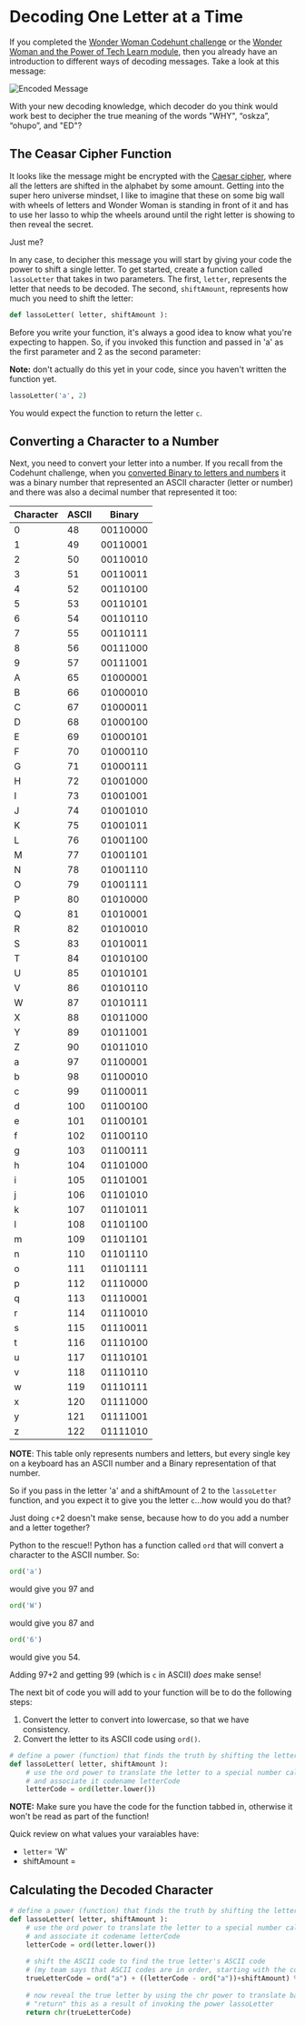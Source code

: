 # Decoding One Letter at a Time 

If you completed the [Wonder Woman Codehunt challenge](https://www.microsoft.com/inculture/wonderwoman-1984/#codehunt) or the [Wonder Woman and the Power of Tech Learn module](), then you already have an introduction to different ways of decoding messages. Take a look at this message:

![Encoded Message]()

With your new decoding knowledge, which decoder do you think would work best to decipher the true meaning of the words "WHY", “oskza”, “ohupo”, and "ED"?

## The Ceasar Cipher Function

It looks like the message might be encrypted with the [Caesar cipher](https://learninglab.si.edu/collections/decode-a-secret-message/y4f5099n4wjraemz#r/857650), where all the letters are shifted in the alphabet by some amount. Getting into the super hero universe mindset, I like to imagine that these on some big wall with wheels of letters and Wonder Woman is standing in front of it and has to use her lasso to whip the wheels around until the right letter is showing to then reveal the secret. 

Just me? 

In any case, to decipher this message you will start by giving your code the power to shift a single letter. To get started, create a function called `lassoLetter` that takes in two parameters. The first, `letter`, represents the letter that needs to be decoded. The second, `shiftAmount`, represents how much you need to shift the letter:

```python
def lassoLetter( letter, shiftAmount ):
```

Before you write your function, it's always a good idea to know what you're expecting to happen. So, if you invoked this function and passed in 'a' as the first parameter and 2 as the second parameter:

**Note:** don't actually do this yet in your code, since you haven't written the function yet.
```python
lassoLetter('a', 2)
```

You would expect the function to return the letter `c`. 

## Converting a Character to a Number

Next, you need to convert your letter into a number. If you recall from the Codehunt challenge, when you [converted Binary to letters and numbers](https://www.bing.com/search?q=binary+to+text+converter&qs=SC&pq=binary+to+text+coner&sc=8-20&cvid=4F01F15EE0D540698C86EF6B95AFD7C7&FORM=QBLH&sp=1) it was a binary number that represented an ASCII character (letter or number) and there was also a decimal number that represented it too:

| Character | ASCII | Binary |
|-----------|--------|-------|
| 0 | 48 | 00110000 |
| 1 | 49 | 00110001 |
| 2 | 50 | 00110010 |
| 3 | 51 | 00110011 |
| 4 | 52 | 00110100 |
| 5 | 53 | 00110101 |
| 6 | 54 | 00110110 |
| 7 | 55 | 00110111 |
| 8 | 56 | 00111000 |
| 9 | 57 | 00111001 |
| A | 65 | 01000001 |
| B | 66 | 01000010 |
| C | 67 | 01000011 |
| D | 68 | 01000100 |
| E | 69 | 01000101 |
| F | 70 | 01000110 |
| G | 71 | 01000111 |
| H | 72 | 01001000 |
| I | 73 | 01001001 |
| J | 74 | 01001010 |
| K | 75 | 01001011 |
| L | 76 | 01001100 |
| M | 77 | 01001101 |
| N | 78 | 01001110 |
| O | 79 | 01001111 |
| P | 80 | 01010000 |
| Q | 81 | 01010001 |
| R | 82 | 01010010 |
| S | 83 | 01010011 |
| T | 84 | 01010100 |
| U | 85 | 01010101 |
| V | 86 | 01010110 |
| W | 87 | 01010111 |
| X | 88 | 01011000 |
| Y | 89 | 01011001 |
| Z | 90 | 01011010 |
| a | 97 | 01100001 |	
| b | 98 | 01100010 |	
| c | 99 | 01100011 |	
| d | 100 | 01100100 |	
| e | 101 | 01100101 |	
| f | 102 | 01100110 |	
| g | 103 | 01100111 |	
| h | 104 | 01101000 |	
| i | 105 | 01101001 |	
| j | 106 | 01101010 |	
| k | 107 | 01101011 |	
| l | 108 | 01101100 |	
| m | 109 | 01101101 |	
| n | 110 | 01101110 |	
| o | 111 | 01101111 |	
| p | 112 | 01110000 |	
| q | 113 | 01110001 |	
| r | 114 | 01110010 |	
| s | 115 | 01110011 |	
| t | 116 | 01110100 |	
| u | 117 | 01110101 |	
| v | 118 | 01110110 |	
| w | 119 | 01110111 |	
| x | 120 | 01111000 |	
| y | 121 | 01111001 |	
| z | 122 | 01111010 |	

**NOTE**: This table only represents numbers and letters, but every single key on a keyboard has an ASCII number and a Binary representation of that number. 

So if you pass in the letter 'a' and a shiftAmount of 2 to the `lassoLetter` function, and you expect it to give you the letter `c`...how would you do that? 

Just doing `c`+2 doesn't make sense, because how to do you add a number and a letter together?

Python to the rescue!! Python has a function called `ord` that will convert a character to the ASCII number. So:
```python
ord('a')
```
would give you 97 and 
```python
ord('W')
```
would give you 87 and
```python
ord('6')
```
would give you 54. 

Adding 97+2 and getting 99 (which is `c` in ASCII) *does* make sense!

The next bit of code you will add to your function will be to do the following steps:
1. Convert the letter to convert into lowercase, so that we have consistency.
2. Convert the letter to its ASCII code using `ord()`. 

```python
# define a power (function) that finds the truth by shifting the letter by the specified amount
def lassoLetter( letter, shiftAmount ):
    # use the ord power to translate the letter to a special number called its ASCII code 
    # and associate it codename letterCode
    letterCode = ord(letter.lower())
```

**NOTE:** Make sure you have the code for the function tabbed in, otherwise it won't be read as part of the function!

Quick review on what values your varaiables have:
- `letter`= 'W'
- shiftAmount = 

## Calculating the Decoded Character



```python
# define a power (function) that finds the truth by shifting the letter by the specified amount
def lassoLetter( letter, shiftAmount ):
    # use the ord power to translate the letter to a special number called its ASCII code 
    # and associate it codename letterCode
    letterCode = ord(letter.lower())
    
    # shift the ASCII code to find the true letter's ASCII code
    # (my team says that ASCII codes are in order, starting with the code for the letter a)
    trueLetterCode = ord("a") + ((letterCode - ord("a"))+shiftAmount) % 26
   
    # now reveal the true letter by using the chr power to translate back from ASCII
    # "return" this as a result of invoking the power lassoLetter
    return chr(trueLetterCode)
```